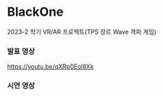 # BlackOne
2023-2  학기 VR/AR 프로젝트(TPS 장르 Wave 격파 게임)

### 발표 영상
https://youtu.be/qXRp0Eol8Xk

### 시연 영상

